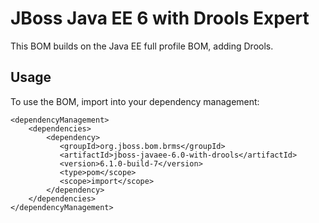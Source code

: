 JBoss Java EE 6 with Drools Expert
===================================

This BOM builds on the Java EE full profile BOM, adding Drools.
 
Usage
-----
 
To use the BOM, import into your dependency management:

    <dependencyManagement>
        <dependencies>
            <dependency>
               <groupId>org.jboss.bom.brms</groupId>
               <artifactId>jboss-javaee-6.0-with-drools</artifactId>
               <version>6.1.0-build-7</version>
               <type>pom</scope>
               <scope>import</scope>
            </dependency>
        </dependencies>
    </dependencyManagement>

